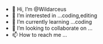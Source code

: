 - 👋 Hi, I’m @Wildarceus
- 👀 I’m interested in ...coding,editing
- 🌱 I’m currently learning ...coding
- 💞️ I’m looking to collaborate on ...
- 📫 How to reach me ...

<!---
Wildarceus/Wildarceus is a ✨ special ✨ repository because its `README.md` (this file) appears on your GitHub profile.
You can click the Preview link to take a look at your changes.
--->
